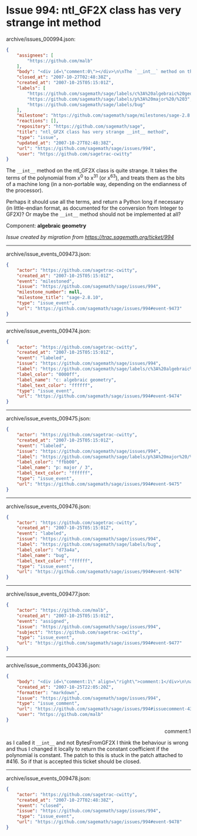 # Issue 994: ntl_GF2X class has very strange __int__ method

archive/issues_000994.json:
```json
{
    "assignees": [
        "https://github.com/malb"
    ],
    "body": "<div id=\"comment:0\"></div>\n\nThe `__int__` method on the ntl_GF2X class is quite strange.   It takes the terms of the polynomial from x<sup>0</sup> to x<sup>31</sup> (or x<sup>63</sup>), and treats them as the bits of a machine long (in a non-portable way, depending on the endianness of the processor).\n\nPerhaps it should use all the terms, and return a Python long if necessary (in little-endian format, as documented for the conversion from Integer to GF2X)?  Or maybe the `__int__` method should not be implemented at all?\n\nComponent: **algebraic geometry**\n\n_Issue created by migration from https://trac.sagemath.org/ticket/994_\n\n",
    "closed_at": "2007-10-27T02:48:38Z",
    "created_at": "2007-10-25T05:15:01Z",
    "labels": [
        "https://github.com/sagemath/sage/labels/c%3A%20algebraic%20geometry",
        "https://github.com/sagemath/sage/labels/p%3A%20major%20/%203",
        "https://github.com/sagemath/sage/labels/bug"
    ],
    "milestone": "https://github.com/sagemath/sage/milestones/sage-2.8.10",
    "reactions": [],
    "repository": "https://github.com/sagemath/sage",
    "title": "ntl_GF2X class has very strange __int__ method",
    "type": "issue",
    "updated_at": "2007-10-27T02:48:38Z",
    "url": "https://github.com/sagemath/sage/issues/994",
    "user": "https://github.com/sagetrac-cwitty"
}
```
<div id="comment:0"></div>

The `__int__` method on the ntl_GF2X class is quite strange.   It takes the terms of the polynomial from x<sup>0</sup> to x<sup>31</sup> (or x<sup>63</sup>), and treats them as the bits of a machine long (in a non-portable way, depending on the endianness of the processor).

Perhaps it should use all the terms, and return a Python long if necessary (in little-endian format, as documented for the conversion from Integer to GF2X)?  Or maybe the `__int__` method should not be implemented at all?

Component: **algebraic geometry**

_Issue created by migration from https://trac.sagemath.org/ticket/994_





---

archive/issue_events_009473.json:
```json
{
    "actor": "https://github.com/sagetrac-cwitty",
    "created_at": "2007-10-25T05:15:01Z",
    "event": "milestoned",
    "issue": "https://github.com/sagemath/sage/issues/994",
    "milestone_number": null,
    "milestone_title": "sage-2.8.10",
    "type": "issue_event",
    "url": "https://github.com/sagemath/sage/issues/994#event-9473"
}
```



---

archive/issue_events_009474.json:
```json
{
    "actor": "https://github.com/sagetrac-cwitty",
    "created_at": "2007-10-25T05:15:01Z",
    "event": "labeled",
    "issue": "https://github.com/sagemath/sage/issues/994",
    "label": "https://github.com/sagemath/sage/labels/c%3A%20algebraic%20geometry",
    "label_color": "0000ff",
    "label_name": "c: algebraic geometry",
    "label_text_color": "ffffff",
    "type": "issue_event",
    "url": "https://github.com/sagemath/sage/issues/994#event-9474"
}
```



---

archive/issue_events_009475.json:
```json
{
    "actor": "https://github.com/sagetrac-cwitty",
    "created_at": "2007-10-25T05:15:01Z",
    "event": "labeled",
    "issue": "https://github.com/sagemath/sage/issues/994",
    "label": "https://github.com/sagemath/sage/labels/p%3A%20major%20/%203",
    "label_color": "ffbb00",
    "label_name": "p: major / 3",
    "label_text_color": "ffffff",
    "type": "issue_event",
    "url": "https://github.com/sagemath/sage/issues/994#event-9475"
}
```



---

archive/issue_events_009476.json:
```json
{
    "actor": "https://github.com/sagetrac-cwitty",
    "created_at": "2007-10-25T05:15:01Z",
    "event": "labeled",
    "issue": "https://github.com/sagemath/sage/issues/994",
    "label": "https://github.com/sagemath/sage/labels/bug",
    "label_color": "d73a4a",
    "label_name": "bug",
    "label_text_color": "ffffff",
    "type": "issue_event",
    "url": "https://github.com/sagemath/sage/issues/994#event-9476"
}
```



---

archive/issue_events_009477.json:
```json
{
    "actor": "https://github.com/malb",
    "created_at": "2007-10-25T05:15:01Z",
    "event": "assigned",
    "issue": "https://github.com/sagemath/sage/issues/994",
    "subject": "https://github.com/sagetrac-cwitty",
    "type": "issue_event",
    "url": "https://github.com/sagemath/sage/issues/994#event-9477"
}
```



---

archive/issue_comments_004336.json:
```json
{
    "body": "<div id=\"comment:1\" align=\"right\">comment:1</div>\n\nas I called it `__int__` and not BytesFromGF2X I think the behaviour is \nwrong and thus I changed it locally to return the constant coefficient if the  polynomial is constant. The patch to this is stuck in the patch attached to #416. So if that is accepted this ticket should be closed.",
    "created_at": "2007-10-25T22:05:20Z",
    "formatter": "markdown",
    "issue": "https://github.com/sagemath/sage/issues/994",
    "type": "issue_comment",
    "url": "https://github.com/sagemath/sage/issues/994#issuecomment-4336",
    "user": "https://github.com/malb"
}
```

<div id="comment:1" align="right">comment:1</div>

as I called it `__int__` and not BytesFromGF2X I think the behaviour is 
wrong and thus I changed it locally to return the constant coefficient if the  polynomial is constant. The patch to this is stuck in the patch attached to #416. So if that is accepted this ticket should be closed.



---

archive/issue_events_009478.json:
```json
{
    "actor": "https://github.com/sagetrac-cwitty",
    "created_at": "2007-10-27T02:48:38Z",
    "event": "closed",
    "issue": "https://github.com/sagemath/sage/issues/994",
    "type": "issue_event",
    "url": "https://github.com/sagemath/sage/issues/994#event-9478"
}
```
